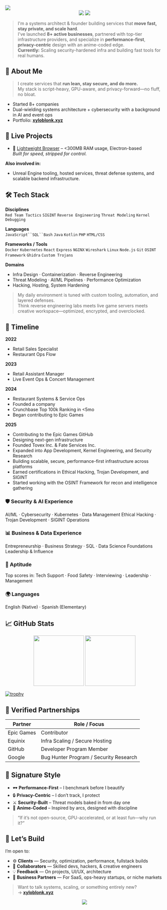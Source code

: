 <!-- Banner -->
<img src="https://capsule-render.vercel.app/api?type=waving&color=4B4453&height=200&section=header&text=Xylo%20%7C%20Systems%20Architect%20%7C%20Technologist&fontColor=ffffff&fontSize=30&animation=fadeIn" />

<center>
<img src="https://lanyard.cnrad.dev/api/1232580161631813683?showDisplayName=true&hideDecoration=true&animatedDecoration=false&borderRadius=10px)](https://discord.com/users/1232580161631813683" />
    <img src="https://visitor-badge.laobi.icu/badge?page_id=xyloblonk" />
</center>

> I'm a systems architect & founder building services that **move fast, stay private, and scale hard**.  
> I've launched **8+ active businesses**, partnered with top-tier infrastructure providers, and specialize in **performance-first**, **privacy-centric** design with an anime-coded edge.  
> **Currently:** Scaling security-hardened infra and building fast tools for real humans.

## 🧠 About Me

> I create services that **run lean, stay secure, and do more.**  
> My stack is script-heavy, GPU-aware, and privacy-forward—no fluff, no bloat.

- Started 8+ companies
- Dual-wielding systems architecture + cybersecurity with a background in AI and event ops
- Portfolio: [**xyloblonk.xyz**](https://xyloblonk.xyz)

## 🧪 Live Projects

- 🧊 [Lightweight Browser](https://github.com/xyloblonk/lightweight-browser) – <300MB RAM usage, Electron-based  
  _Built for speed, stripped for control._

**Also involved in:**
- Unreal Engine tooling, hosted services, threat defense systems, and scalable backend infrastructure.

## 🛠️ Tech Stack

**Disciplines**  
`Red Team Tactics` `SIGINT` `Reverse Engineering` `Threat Modeling` `Kernel Debugging`

**Languages**  
`JavaScript``SQL``Bash` `Java` `Kotlin` `PHP` `HTML/CSS`

**Frameworks / Tools**  
`Docker` `Kubernetes` `React` `Express` `NGINX` `Wireshark` `Linux` `Node.js` `Git`
`OSINT Framework` `Ghidra` `Custom Trojans`

**Domains**  
- Infra Design · Containerization · Reverse Engineering  
- Threat Modeling · AI/ML Pipelines · Performance Optimization  
- Hacking, Hosting, System Hardening  

> My daily environment is tuned with custom tooling, automation, and layered defenses.  
> Think reverse engineering labs meets live game servers meets creative workspace—optimized, encrypted, and overclocked.

## 📜 Timeline

**2022**  
- Retail Sales Specialist  
- Restaurant Ops Flow  

**2023**  
- Retail Assistant Manager  
- Live Event Ops & Concert Management  

**2024**  
- Restaurant Systems & Service Ops  
- Founded a company  
- Crunchbase Top 100k Ranking in <5mo  
- Began contributing to Epic Games

**2025**  
- Contributing to the Epic Games GitHub
- Designing next-gen infrastructure
- Founded Tovex Inc. & Fate Services Inc.
- Expanded into App Development, Kernel Engineering, and Security Research
- Building scalable, secure, performance-first infrastructure across platforms
- Earned certifications in Ethical Hacking, Trojan Development, and SIGINT
- Started working with the OSINT Framework for recon and intelligence gathering

### 🛡️ Security & AI  Experience
AI/ML · Cybersecurity · Kubernetes · Data Management
Ethical Hacking · Trojan Development · SIGINT Operations

### 📊 Business & Data  Experience
Entrepreneurship · Business Strategy · SQL · Data Science Foundations  
Leadership & Influence

### 🧠 Aptitude  
Top scores in: Tech Support · Food Safety · Interviewing · Leadership · Management

### 🌍 Languages  
English (Native) · Spanish (Elementary)

## 📈 GitHub Stats
<p align="center">
  <img src="https://github-readme-stats.vercel.app/api?username=xyloblonk&show_icons=true&theme=graywhite&hide_border=true&count_private=true" height="160"/>
  <img src="https://github-readme-streak-stats.herokuapp.com?user=xyloblonk&theme=graywhite&hide_border=true" height="160"/>
</p>

[![trophy](https://github-profile-trophy.vercel.app/?username=xyloblonk&theme=onedark)](https://github.com/ryo-ma/github-profile-trophy)

## 🔗 Verified Partnerships

| Partner         | Role / Focus                                  |
|-----------------|-----------------------------------------------|
| Epic Games      | Contributor                                   |
| Equinix         | Infra Scaling / Secure Hosting                |
| GitHub          | Developer Program Member                      |
| Google          | Bug Hunter Program / Security Research        |

## 🎌 Signature Style

- 🕶️ **Performance-First** – I benchmark before I beautify  
- 🔒 **Privacy-Centric** – I don’t track, I protect  
- ⚔️ **Security-Built** – Threat models baked in from day one  
- 🌌 **Anime-Coded** – Inspired by arcs, designed with discipline

> “If it’s not open-source, GPU-accelerated, or at least fun—why run it?”

## 🤝 Let’s Build

I’m open to:

- ⚙️ **Clients** — Security, optimization, performance, fullstack builds  
- 🧠 **Collaborators** — Skilled devs, hackers, & creative engineers  
- 💡 **Feedback** — On projects, UI/UX, architecture  
- 🧭 **Business Partners** — For SaaS, ops-heavy startups, or niche markets

> Want to talk systems, scaling, or something entirely new?  
> → [**xyloblonk.xyz**](https://xyloblonk.xyz)

<div align="center">
  <img src="https://capsule-render.vercel.app/api?type=waving&color=4B4453&height=120&section=footer"/>
</div>
